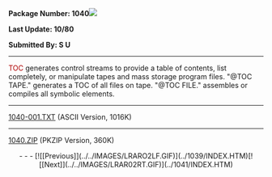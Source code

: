 <x-sas-window top="150" bottom="684" left="150" right="680">



<b>Package Number: 1040</b>![](../../IMAGES/OS2200.JPG)


<b>Last Update: 10/80</b>


<b>Submitted By: S U</b>


&#10;
- - -
<font color="#AF0000">TOC</font> generates control streams to provide
a table of contents, list completely, or manipulate tapes and mass
storage program files. "@TOC TAPE." generates a TOC of all files on
tape. "@TOC FILE." assembles or compiles all symbolic elements.


&#10;
- - -
[1040-001.TXT](1040-001.TXT)
(ASCII Version, 1016K)


&#10;
- - -
[1040.ZIP](1040.ZIP)
(PKZIP Version, 360K)

<center>
- - -
[![[Previous]](../../IMAGES/LRARO2LF.GIF)](../1039/INDEX.HTM)[![[Next]](../../IMAGES/LRAR02RT.GIF)](../1041/INDEX.HTM)
</center>


</x-sas-window>